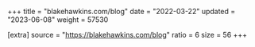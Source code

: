 +++
title = "blakehawkins.com/blog"
date = "2022-03-22"
updated = "2023-06-08"
weight = 57530

[extra]
source = "https://blakehawkins.com/blog"
ratio = 6
size = 56
+++
